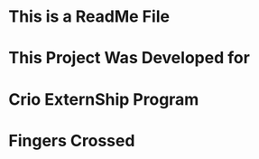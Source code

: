 # This is a ReadMe File 
# This Project Was Developed for 
# Crio ExternShip Program
# Fingers Crossed